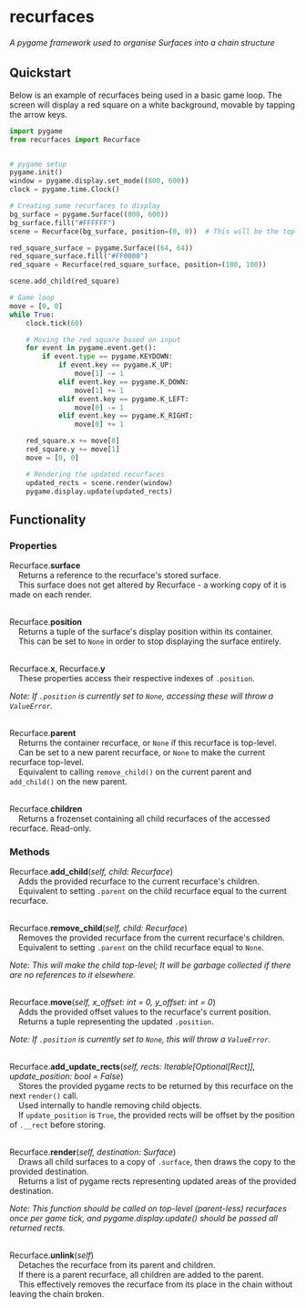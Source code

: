 # recurfaces

###### A pygame framework used to organise Surfaces into a chain structure

## Quickstart

Below is an example of recurfaces being used in a basic game loop.
The screen will display a red square on a white background, movable by tapping the arrow keys.

```python
import pygame
from recurfaces import Recurface


# pygame setup
pygame.init()
window = pygame.display.set_mode((800, 600))
clock = pygame.time.Clock()

# Creating some recurfaces to display
bg_surface = pygame.Surface((800, 600))
bg_surface.fill("#FFFFFF")
scene = Recurface(bg_surface, position=(0, 0))  # This will be the top-level recurface

red_square_surface = pygame.Surface((64, 64))
red_square_surface.fill("#FF0000")
red_square = Recurface(red_square_surface, position=(100, 100))

scene.add_child(red_square)

# Game loop
move = [0, 0]
while True:
    clock.tick(60)

    # Moving the red square based on input
    for event in pygame.event.get():
        if event.type == pygame.KEYDOWN:
            if event.key == pygame.K_UP:
                move[1] -= 1
            elif event.key == pygame.K_DOWN:
                move[1] += 1
            elif event.key == pygame.K_LEFT:
                move[0] -= 1
            elif event.key == pygame.K_RIGHT:
                move[0] += 1

    red_square.x += move[0]
    red_square.y += move[1]
    move = [0, 0]

    # Rendering the updated recurfaces
    updated_rects = scene.render(window)
    pygame.display.update(updated_rects)
```

## Functionality

### Properties

Recurface.**surface**  
&nbsp;&nbsp;&nbsp;&nbsp;Returns a reference to the recurface's stored surface.  
&nbsp;&nbsp;&nbsp;&nbsp;This surface does not get altered by Recurface - a working copy of it is made on each render.  
&nbsp;

Recurface.**position**  
&nbsp;&nbsp;&nbsp;&nbsp;Returns a tuple of the surface's display position within its container.  
&nbsp;&nbsp;&nbsp;&nbsp;This can be set to `None` in order to stop displaying the surface entirely.  
&nbsp;

Recurface.**x**, Recurface.**y**  
&nbsp;&nbsp;&nbsp;&nbsp;These properties access their respective indexes of `.position`.

*Note: If `.position` is currently set to `None`, accessing these will throw a `ValueError`.*  
&nbsp;

Recurface.**parent**  
&nbsp;&nbsp;&nbsp;&nbsp;Returns the container recurface, or `None` if this recurface is top-level.  
&nbsp;&nbsp;&nbsp;&nbsp;Can be set to a new parent recurface, or `None` to make the current recurface top-level.  
&nbsp;&nbsp;&nbsp;&nbsp;Equivalent to calling `remove_child()` on the current parent and `add_child()` on the new parent.  
&nbsp;

Recurface.**children**  
&nbsp;&nbsp;&nbsp;&nbsp;Returns a frozenset containing all child recurfaces of the accessed recurface. Read-only.

### Methods

Recurface.**add_child**(*self, child: Recurface*)  
&nbsp;&nbsp;&nbsp;&nbsp;Adds the provided recurface to the current recurface's children.  
&nbsp;&nbsp;&nbsp;&nbsp;Equivalent to setting `.parent` on the child recurface equal to the current recurface.  
&nbsp;

Recurface.**remove_child**(*self, child: Recurface*)  
&nbsp;&nbsp;&nbsp;&nbsp;Removes the provided recurface from the current recurface's children.  
&nbsp;&nbsp;&nbsp;&nbsp;Equivalent to setting `.parent` on the child recurface equal to `None`.

*Note: This will make the child top-level; It will be garbage collected if there are no references to it elsewhere.*  
&nbsp;

Recurface.**move**(*self, x_offset: int = 0, y_offset: int = 0*)  
&nbsp;&nbsp;&nbsp;&nbsp;Adds the provided offset values to the recurface's current position.  
&nbsp;&nbsp;&nbsp;&nbsp;Returns a tuple representing the updated `.position`.

*Note: If `.position` is currently set to `None`, this will throw a `ValueError`.*  
&nbsp;

Recurface.**add_update_rects**(*self, rects: Iterable[Optional[Rect]], update_position: bool = False*)  
&nbsp;&nbsp;&nbsp;&nbsp;Stores the provided pygame rects to be returned by this recurface on the next `render()` call.  
&nbsp;&nbsp;&nbsp;&nbsp;Used internally to handle removing child objects.  
&nbsp;&nbsp;&nbsp;&nbsp;If `update_position` is `True`, the provided rects will be offset by the position of `.__rect` before storing.  
&nbsp;

Recurface.**render**(*self, destination: Surface*)  
&nbsp;&nbsp;&nbsp;&nbsp;Draws all child surfaces to a copy of `.surface`, then draws the copy to the provided destination.  
&nbsp;&nbsp;&nbsp;&nbsp;Returns a list of pygame rects representing updated areas of the provided destination.

*Note: This function should be called on top-level (parent-less) recurfaces once per game tick, and pygame.display.update() should be passed all returned rects.*  
&nbsp;

Recurface.**unlink**(*self*)  
&nbsp;&nbsp;&nbsp;&nbsp;Detaches the recurface from its parent and children.  
&nbsp;&nbsp;&nbsp;&nbsp;If there is a parent recurface, all children are added to the parent.  
&nbsp;&nbsp;&nbsp;&nbsp;This effectively removes the recurface from its place in the chain without leaving the chain broken.  
&nbsp;
